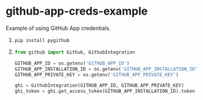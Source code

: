 # github-app-creds-example
Example of using GitHub App credentials.

1. ```
   pip install pygithub
   ```

2.  ```python
    from github import Github, GithubIntegration
    
    GITHUB_APP_ID = os.getenv('GITHUB_APP_ID')
    GITHUB_APP_INSTALLATION_ID = os.getenv('GITHUB_APP_INSTALLATION_ID')
    GITHUB_APP_PRIVATE_KEY = os.getenv('GITHUB_APP_PRIVATE_KEY')
    
    ghi = GithubIntegration(GITHUB_APP_ID, GITHUB_APP_PRIVATE_KEY)
    ghi_token = ghi.get_access_token(GITHUB_APP_INSTALLATION_ID).token
    ```
  
